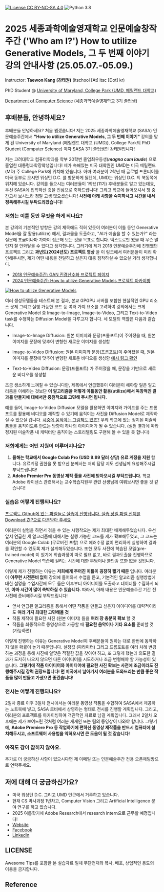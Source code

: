 [![License CC BY-NC-SA 4.0](https://img.shields.io/badge/license-CC4.0-blue.svg)](https://raw.githubusercontent.com/NVIDIA/FastPhotoStyle/master/LICENSE.md)
![Python 3.8](https://img.shields.io/badge/python-3.8-green.svg)
# 2025 세종과학예술영재학교 인문예술창작주간 ('Who am I?') How to utilize Generative Models, 그 두 번째 이야기 강의 안내사항 (25.05.07.-05.09.)

Instructor: **Taewon Kang (강태원)** (itschool [At] itsc [Dot] kr)

PhD Student @ [University of Maryland, College Park (UMD, 메릴랜드 대학교)](https://umd.edu/)

[Department of Computer Science](https://cs.umd.edu) (세종과학예술영재학교 3기 졸업생)

## 후배분들, 안녕하세요?
후배분들 안녕하세요? 처음 뵙겠습니다! 저는 2025 세종과학예술영재학교 (SASA) 인문예술주간에서 **"How to utilize Generative Models, 그 두 번째 이야기"** 강의를 맡게 된 University of Maryland (메릴랜드 대학교 (UMD)), College Park의 PhD Student (Computer Science) 이자 SASA 3기 졸업생인 강태원입니다! 

저는 고려대학교 컴퓨터학과를 학부 20학번 졸업최우등생(___magna cum laude___) 으로 졸업한 대통령과학장학생입니다! 제가 속해있는 미국 대학원인 UMD는 미국 메릴랜드(MD) 주 College Park에 위치해 있습니다. 아마 여러분이 2학년 때 글로벌 프론티어를 미국 동부로 오시면 워싱턴 D.C. 를 방문하게 될텐데, UMD는 워싱턴 D.C. 의 북동쪽에 위치해 있습니다. 강의를 들으시는 여러분들이 1학년(11기) 후배분들로 알고 있는데요, 우선 SASA에 입학하신 것을 진심으로 축하드립니다! 그리고 학교에 들어오셔서 첫 중간고사 보시느라 정말 고생 많으셨습니다! **사전에 아래 사항을 숙지하시고 시간을 내서 정독해주시길 부탁드리겠습니다!**

### 저희는 이틀 동안 무엇을 하게 되나요?
본 강의의 기본적인 방향은 강의 제목에도 적혀 있듯이 여러분이 이틀 동안 Generative Model을 잘 활용(utilize) 해서, 결과물을 도출하고, "AI가 예술을 할 수 있는가?" 라는 질문에 조금이나마 가까이 접근해 보는 것을 목표로 합니다. 텍스트로만 봤을 때 무슨 말인지 잘 안와닿을 수 있다고 생각합니다. 그러기에 제가 2018 인문예술주간에 진행했던 프로젝트 그리고 **과년도(2024년도) 프로젝트 영상** 을 이 링크에서 여러분들이 미리 확인해주시면, 제가 어떤 내용을 전달하고 싶은지 대충 짐작하실 수 있으실 거라 생각합니다.

* [2018 인문예술주간: GAN 진경산수화 프로젝트 페이지](http://itsc.kr/2018/10/27/2018-implementation-of-gan-jinkyeongsansu/)
* [2024 인문예술주간: How to utilize Generative Models 프로젝트 아카이빙](https://youtu.be/WeLmDt36v3M)

[![How to utilize Generative Models](https://img.youtube.com/vi/WeLmDt36v3M/0.jpg)](https://www.youtube.com/watch?v=WeLmDt36v3M) 

여러 생성모델들을 테스트해 본 결과, 본교 GPGPU 서버를 포함한 현실적인 GPU 리소스 문제 그리고 실행 가능한 코드 등 여러 가지 요소를 고려하여 강의에서는 크게 Generative Model 중 Image-to-Image, Image-to-Video, 그리고 Text-to-Video task를 수행하는 Diffusion Model을 다루고자 합니다. 세 모델의 역할은 다음과 같습니다.

* Image-to-Image Diffusion: 원본 이미지와 문장(프롬포트)이 주어졌을 때, 원본 이미지를 문장에 맞추어 변형한 새로운 이미지를 생성함

* Image-to-Video Diffusion: 원본 이미지와 문장(프롬포트)이 주어졌을 때, 원본 이미지를 문장에 맞추어 변형한 새로운 비디오를 생성함 [예시 링크 확인](https://i2vgen-xl.github.io/)

* Text-to-Video Diffusion: 문장(프롬포트) 가 주어졌을 때, 문장을 기반으로 새로운 비디오를 생성함

조금 생소하게 느껴질 수 있습니다만, 제목에서 언급했듯이 여러분이 해야할 일은 알고리즘을 이해하는 것보단 **이 알고리즘을 어떻게 이틀동안 활용(utilize)해서 독창적인 결과를 만들지에 대해서만 중점적으로 고민해 주시면 됩니다.**

예를 들어, Image-to-Video Diffusion 모델을 활용하면 이미지와 가이드를 주는 프롬포트를 활용해 비디오를 제작할 수 있기에 움직이는 사진을 Diffusion Model로 제작하실 수 있으실 겁니다. [시중에 움직이는 그림책도 있죠?](https://www.yes24.com/Product/Goods/104480787) 우리 학교에 있는 정지된 미술작품들을 움직이도록 만드는 방향이 하나의 아이디어가 될 수 있습니다. (실험 결과에 따라 정지된 미술작품 내 캐릭터만 움직이는 스토리텔링도 구현해 볼 수 있을 듯 합니다)

### 저희에게는 어떤 지원이 이루어지나요?
1. **올해는 학교에서 Google Colab Pro (USD 9.99 달러 상당) 유료 계정을 지원** 합니다. 유료계정 권한을 못 받으신 분께서는 저희 담당 지도 선생님께 요청해주시길 부탁드립니다!
2. **Adobe Premier Pro 동영상 제작 툴을 사전에 받아오시길 부탁드립니다.** 학교 Adobe 라이센스 관련해서는 교수학습지원부 관련 선생님께 여쭤보시면 좋을 것 같습니다!

### 실습은 어떻게 진행되나요?

[프로젝트 Github에 있는 파일들로 실습이 진행됩니다. 실습 당일 파일 전체를 Download ZIP으로 다운받아 주세요](https://github.com/itsss/2025_SASA_utilize_GenModel)

여러분이 실험을 하면서 겪을 수 있는 시행착오는 제가 최대한 배제해두었습니다. 우선 앞서 언급한 세 알고리즘에 대해서는 실행 가능한 코드를 제가 확보해두었고, 그 코드는 여러분의 Google Colab (무료버전 포함) 으로 에러수정 없이 편리하게 실행하여 결과를 확인할 수 있도록 제가 설계해두었습니다. 또한 모두 사전에 학습된 모델(pre-trained model) 이 있기에 학습과정이 따로 필요 없고, 바로 결과도출을 진행하므로 Generative Model 학습에 걸리는 시간에 대한 부담이나 불안감 또한 없을 것입니다. 

이렇게 제가 진행하는 이유는 **저희에게 주어진 이틀이 굉장히 짧기 때문** 입니다. 여러분이 **아무런 사전준비 없이** 강의에 들어와서 수업을 듣고, 기본적인 알고리즘 실행방법에 대한 설명을 수업시간에 모두 들은 이후부터 아이디어를 도출하고 데이터를 수집하게 되면, **아마 시간이 많이 촉박하실 수 있습니다.** 따라서, 아래 내용은 인문예술주간 기간 전 사전에 준비해주시길 부탁드립니다!

* 앞서 언급된 알고리즘을 통해서 어떤 작품을 만들고 싶은지 아이디어를 대략적이라도 **여러 가지 최대한 고민해올 것**
* 작품 제작에 필요한 사진 (원본 이미지) 들을 **여러 장 충분히 확보** 할 것
* 작품을 최종적으로 동영상으로 가공할 때 **필요한 음악이나 기타 요소들** 준비할 것 (가능하면)

이렇게 진행하는 이유는 Generative Model이 후배분들이 원하는 대로 한번에 동작하지 않을 확률이 높기 때문입니다. 설정값 (파라미터) 그리고 프롬포트를 여러 차례 변경하는 과정을 통해 사진에 알맞은 적절한 값을 찾아야 하고, 또 그렇게 했는데 의도한 결과가 도저히 나오지 않으면 다른 아이디어를 시도하거나 조금 변형해야 할 가능성이 있습니다. **그렇기에 작품 아이디어와 아이디어에 필요한 사진 확보는 사전에 조금이라도 진행해주시길 강력 권장드립니다! 먼 미국에서 날아가서 여러분을 도와드리는 만큼 좋은 작품들 많이 만들고 가셨으면 좋겠습니다!** 

### 전시는 어떻게 진행되나요?
2일차 종료 이후 3일차 전시에서는 여러분 동영상 작품을 수합하여 SASA에서 제공하는 노트북에 넣고, SASA 로비에서 상영하는 형태로 전시를 진행할 계획입니다. 그리고, 여러분의 프로젝트를 아카이빙하여 객관적인 자료로 남길 계획입니다. 그래서 2일차 오후에는 제가 보여드린 것처럼 여러분 개개인 또는 팀의 동영상이 나와야 합니다. 그렇기에, **Adobe Premiere Pro 등 작업하기에 편하신 동영상 제작툴을 반드시 컴퓨터에 설치해두시고, 소프트웨어 사용법을 익혀오시면 큰 도움이 될 것 같습니다!**

### 아직도 감이 잡히지 않아요.
추가로 더 궁금하신 사항이 있으시다면 제 이메일 또는 인문예술주간 전용 오픈채팅방으로 연락주세요.

## 저에 대해 더 궁금하신가요?
* 미국 워싱턴 D.C. 그리고 UMD 인근에서 거주하고 있습니다.
* 현재 CS 박사과정 1년차고, Computer Vision 그리고 Artificial Intelligence 분야 연구를 하고 있습니다.
* 2025 여름학기에 Adobe Research에서 research intern으로 근무할 예정입니다!
* [Website](http://itsc.kr)
* [Facebook](https://www.facebook.com/taewonkang.13/)
* [LinkedIn](https://www.linkedin.com/in/taewon-kang/)

## LICENSE
Awesome Tips를 포함한 본 실습자료 일체 무단전재와 복사, 배포, 상업적인 용도의 이용을 금지합니다.

## Reference
